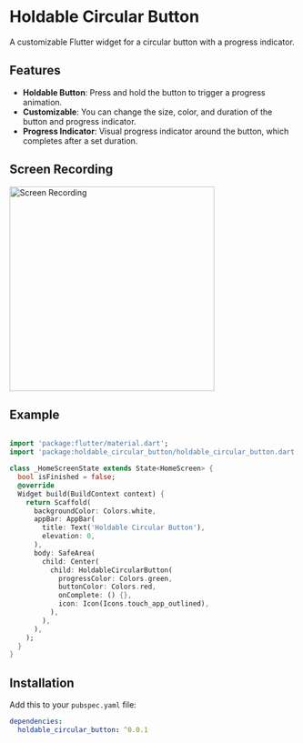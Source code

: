 # Holdable Circular Button

A customizable Flutter widget for a circular button with a progress indicator.

## Features

- **Holdable Button**: Press and hold the button to trigger a progress animation.
- **Customizable**: You can change the size, color, and duration of the button and progress indicator.
- **Progress Indicator**: Visual progress indicator around the button, which completes after a set duration.

## Screen Recording

<img src="https://codestationai.com/wp-content/uploads/2024/12/screenshot.png" width="360" alt="Screen Recording">


## Example
```dart

import 'package:flutter/material.dart';
import 'package:holdable_circular_button/holdable_circular_button.dart';

class _HomeScreenState extends State<HomeScreen> {
  bool isFinished = false;
  @override
  Widget build(BuildContext context) {
    return Scaffold(
      backgroundColor: Colors.white,
      appBar: AppBar(
        title: Text('Holdable Circular Button'),
        elevation: 0,
      ),
      body: SafeArea(
        child: Center(
          child: HoldableCircularButton(
            progressColor: Colors.green,
            buttonColor: Colors.red,
            onComplete: () {},
            icon: Icon(Icons.touch_app_outlined),
          ),
        ),
      ),
    );
  }
}

```

## Installation

Add this to your `pubspec.yaml` file:

```yaml
dependencies:
  holdable_circular_button: ^0.0.1



